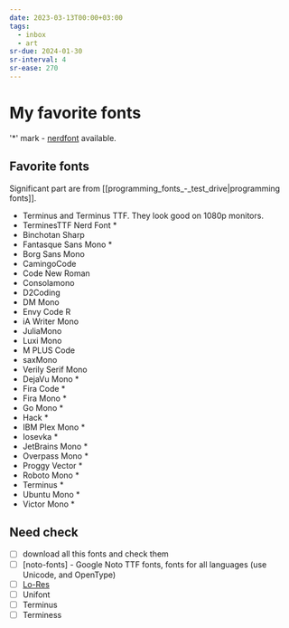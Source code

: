 ```yaml
---
date: 2023-03-13T00:00+03:00
tags:
  - inbox
  - art
sr-due: 2024-01-30
sr-interval: 4
sr-ease: 270
---
```


# My favorite fonts

'\*' mark - [nerdfont](https://www.nerdfonts.com/|nerdfont) available.

## Favorite fonts

Significant part are from [[programming_fonts_-_test_drive|programming fonts]].

- Terminus and Terminus TTF. They look good on 1080p monitors.
- TerminesTTF Nerd Font \*
- Binchotan Sharp
- Fantasque Sans Mono \*
- Borg Sans Mono
- CamingoCode
- Code New Roman
- Consolamono
- D2Coding
- DM Mono
- Envy Code R
- iA Writer Mono
- JuliaMono
- Luxi Mono
- M PLUS Code
- saxMono
- Verily Serif Mono
- DejaVu Mono \*
- Fira Code \*
- Fira Mono \*
- Go Mono \*
- Hack \*
- IBM Plex Mono \*
- Iosevka \*
- JetBrains Mono \*
- Overpass Mono \*
- Proggy Vector \*
- Roboto Mono \*
- Terminus \*
- Ubuntu Mono \*
- Victor Mono \*

## Need check

- [ ] download all this fonts and check them
- [ ] [noto-fonts] - Google Noto TTF fonts, fonts for all languages (use Unicode, and OpenType)
- [ ] [Lo-Res](https://fonts.adobe.com/fonts/lo-res#fonts-section)
- [ ] Unifont
- [ ] Terminus
- [ ] Terminess
